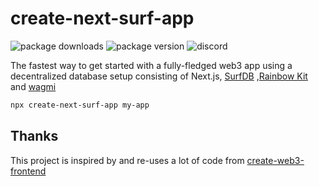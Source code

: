# create-next-surf-app

![package downloads](https://img.shields.io/npm/dt/create-next-surf-app?style=for-the-badge)
![package version](https://img.shields.io/npm/v/create-next-surf-app?style=for-the-badge)
![discord](https://img.shields.io/discord/1016650973114007612?style=for-the-badge)

The fastest way to get started with a fully-fledged web3 app using a decentralized database setup consisting of Next.js, [SurfDB](https://docs.surfdb.xyz/) ,[Rainbow Kit](https://www.rainbowkit.com/docs/introduction) and [wagmi](https://wagmi.sh)

```bash
npx create-next-surf-app my-app
```

## Thanks

This project is inspired by and re-uses a lot of code from [create-web3-frontend](https://github.com/Dhaiwat10/create-web3-frontend)
